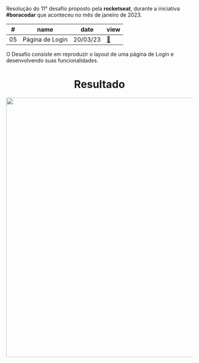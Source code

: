<p>Resolução do 11° desafio proposto pela <strong>rocketseat</strong>, durante a iniciativa <strong>#boracodar</strong> que aconteceu no mês de janeiro de 2023.</p>

<table>
  <thead>
    <tr>
      <th>#</th>
      <th>name</th>
      <th>date</th>
      <th>view</th>
    </tr>
  </thead>
  <tbody>
    <tr>
      <td>05</td>
      <td>Página de Login</td>
      <td>20/03/23</td>
      <td><a href="https://boracodar5.vercel.app/">🔗</a></td>
    </tr>
  </tbody>
</table>

<p>O Desafio consiste em reproduzir o layout de uma página de Login e desenvolvendo suas funcionalidades.</p>


<div align="center">
<h1>Resultado</h1>
<img src="https://user-images.githubusercontent.com/104238801/226358992-cff3e49f-2b5f-4771-b8d9-081dc34254e2.png" width="700px" />
</div>

